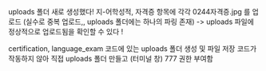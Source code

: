 uploads 폴더 새로 생성했다! 
지-어학성적, 자격증 항목에 각각 0244자격증.jpg 를 업로드 (실수로 중복 업로드,, uploads 폴더에는 하나의 파링 존재) 
-> uploads 파일에 정상적으로 업로드됨을 확인할 수 있다 ! 

certification, language_exam 코드에 있는 uploads 폴더 생성 및 파일 저장 코드가 작동하지 않아 직접 uploads 폴더 만들고 (터미널 창) 777 권한 부여함  